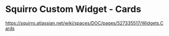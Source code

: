 # Squirro Custom Widget - Cards

https://squirro.atlassian.net/wiki/spaces/DOC/pages/527335517/Widgets.Cards
